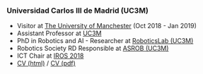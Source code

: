 ### Universidad Carlos III de Madrid (UC3M)
- Visitor at [The University of Manchester](https://personalpages.manchester.ac.uk/staff/juan.gonzalezvictores/) (Oct 2018 - Jan 2019)
- Assistant Professor at [UC3M](http://www.uc3m.es)
- PhD in Robotics and AI - Researcher at [RoboticsLab (UC3M)](http://roboticslab.uc3m.es/roboticslab/people/jg-victores)
- Robotics Society RD Responsible at [ASROB (UC3M)](http://asrob-uc3m.github.io/)
- ICT Chair at [IROS 2018](https://www.iros2018.org/organizing-committee)
- [CV (html)](cv/JuanGVictoresCV.html) / [CV (pdf)](cv/JuanGVictoresCV.pdf)
